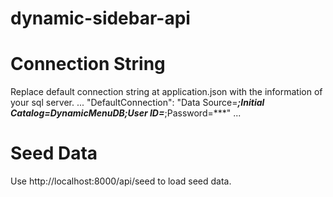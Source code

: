 # dynamic-sidebar-api

# Connection String
Replace default connection string at application.json with the information of your sql server.
...
"DefaultConnection": "Data Source=***;Initial Catalog=DynamicMenuDB;User ID=***;Password=***"
...

# Seed Data
Use http://localhost:8000/api/seed to load seed data.
